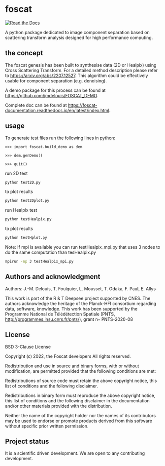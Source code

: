 # foscat

[![Read the Docs](https://readthedocs.org/projects/foscat-documentation/badge/?version=stable)](https://foscat-documentation.readthedocs.io/en/stable)

A python package dedicated to image component separation based on scattering transform analysis designed for high performance computing.

## the concept

The foscat genesis has been built to synthesise data (2D or Healpix) using Cross Scattering Transform. For a detailed method description please refer to https://arxiv.org/abs/2207.12527. This algorithm could be effectively usable for component separation (e.g. denoising).

A demo package for this process can be found at https://github.com/jmdelouis/FOSCAT_DEMO.

Complete doc can be found at https://foscat-documentation.readthedocs.io/en/latest/index.html.


## usage


To generate test files run the following lines in python:

```pycon
>>> import foscat.build_demo as dem

>>> dem.genDemo()

>>> quit()
```

run 2D test

```sh
python test2D.py
```

to plot results

```sh
python test2Dplot.py
```

run Healpix test

```sh
python testHealpix.py
```

to plot results

```sh
python testHplot.py
```

Note: If mpi is available you can run testHealpix_mpi.py that uses 3 nodes to do the same computation than tesHealpix.py

```sh
mpirun -np 3 testHealpix_mpi.py
```

## Authors and acknowledgment

Authors: J.-M. Delouis, T. Foulquier, L. Mousset, T. Odaka, F. Paul, E. Allys

This work is part of the R & T Deepsee project supported by CNES. The authors acknowledge the heritage of the Planck-HFI consortium regarding data, software, knowledge. This work has been supported by the Programme National de Télédétection Spatiale (PNTS, http://programmes.insu.cnrs.fr/pnts/), grant n◦ PNTS-2020-08

## License
BSD 3-Clause License

Copyright (c) 2022, the Foscat developers All rights reserved.

Redistribution and use in source and binary forms, with or without modification, are permitted provided that the following conditions are met:

Redistributions of source code must retain the above copyright notice, this list of conditions and the following disclaimer.

Redistributions in binary form must reproduce the above copyright notice, this list of conditions and the following disclaimer in the documentation and/or other materials provided with the distribution.

Neither the name of the copyright holder nor the names of its contributors may be used to endorse or promote products derived from this software without specific prior written permission.

## Project status
It is a scientific driven development. We are open to any contributing development.
